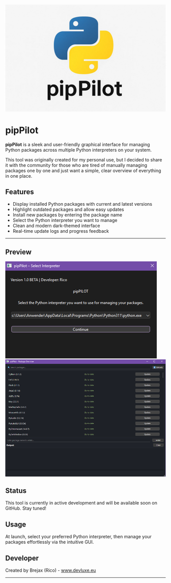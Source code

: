 ![pipPilot Preview](assets/pipPIlot.png)

# pipPilot

**pipPilot** is a sleek and user-friendly graphical interface for managing Python packages across multiple Python interpreters on your system.

This tool was originally created for my personal use, but I decided to share it with the community for those who are tired of manually managing packages one by one and just want a simple, clear overview of everything in one place.

## Features

- Display installed Python packages with current and latest versions
- Highlight outdated packages and allow easy updates
- Install new packages by entering the package name
- Select the Python interpreter you want to manage
- Clean and modern dark-themed interface
- Real-time update logs and progress feedback

---
## Preview
![pipPilot Preview](assets/pippilot_preview.png)
![pipPilot Preview](assets/pippilot_preview1.png)

## Status

This tool is currently in active development and will be available soon on GitHub. Stay tuned!

## Usage

At launch, select your preferred Python interpreter, then manage your packages effortlessly via the intuitive GUI.

## Developer

Created by Brejax (Rico) - www.devluxe.eu

---
